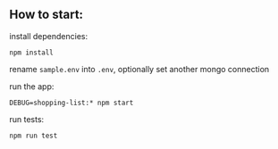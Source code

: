 ## How to start:

install dependencies:
 
 `npm install`

rename `sample.env` into `.env`, optionally set another mongo connection

run the app:
 
 `DEBUG=shopping-list:* npm start`

run tests:

`npm run test`
